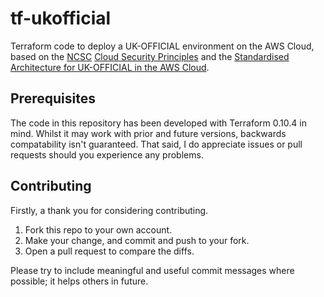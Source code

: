 # tf-ukofficial

Terraform code to deploy a UK-OFFICIAL environment on the AWS Cloud, based on the [NCSC](https://www.ncsc.gov.uk) [Cloud Security Principles](https://www.ncsc.gov.uk/guidance/implementing-cloud-security-principles) and the [Standardised Architecture for UK-OFFICIAL in the AWS Cloud](https://s3.amazonaws.com/quickstart-reference/enterprise-accelerator/uk/official/latest/doc/standard-uk-official-architecture-on-the-aws-cloud.pdf).

## Prerequisites

The code in this repository has been developed with Terraform 0.10.4 in mind. Whilst it may work with prior and future versions, backwards compatability isn't guaranteed. That said, I do appreciate issues or pull requests should you experience any problems.

## Contributing

Firstly, a thank you for considering contributing.

1. Fork this repo to your own account.
2. Make your change, and commit and push to your fork.
3. Open a pull request to compare the diffs.

Please try to include meaningful and useful commit messages where possible; it helps others in future.
